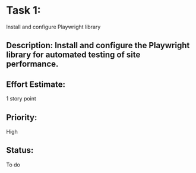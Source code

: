 # Task 1: 
Install and configure Playwright library

## Description: Install and configure the Playwright library for automated testing of site performance.

## Effort Estimate:
1 story point

## Priority:
High

## Status:
To do
